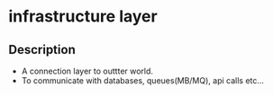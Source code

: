 # infrastructure layer

## Description

- A connection layer to outtter world.
- To communicate with databases, queues(MB/MQ), api calls etc...